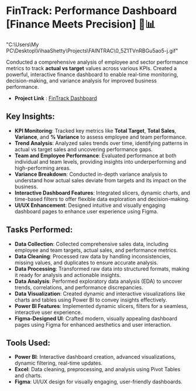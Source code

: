 # FinTrack: Performance Dashboard [Finance Meets Precision] 💼📊

"C:\Users\My PC\Desktop\VihaaShetty\Projects\FAINTRAC\0_5Z1TVnRBGu5ao5-j.gif"

Conducted a comprehensive analysis of employee and sector performance metrics to track **actual vs target** values across various KPIs. Created a powerful, interactive finance dashboard to enable real-time monitoring, decision-making, and variance analysis for improved business performance.

- **Project Link** : [FinTrack Dashboard]([https://example-link.com](https://drive.google.com/file/d/1TfHXbfiZAYp397J7V-nPkyRumrTtUH6K/view?usp=sharing))


## Key Insights:
- **KPI Monitoring**: Tracked key metrics like **Total Target**, **Total Sales**, **Variance**, and **% Variance** to assess employee and team performance.
- **Trend Analysis**: Analyzed sales trends over time, identifying patterns in actual vs target sales and uncovering performance gaps.
- **Team and Employee Performance**: Evaluated performance at both individual and team levels, providing insights into underperforming and high-performing areas.
- **Variance Breakdown**: Conducted in-depth variance analysis to understand how actual sales deviate from targets and its impact on the business.
- **Interactive Dashboard Features**: Integrated slicers, dynamic charts, and time-based filters to offer flexible data exploration and decision-making.
- **UI/UX Enhancement**: Designed intuitive and visually engaging dashboard pages to enhance user experience using Figma.

## Tasks Performed:
- **Data Collection**: Collected comprehensive sales data, including employee and team targets, actual sales, and performance metrics.
- **Data Cleaning**: Processed raw data by handling inconsistencies, missing values, and duplicates to ensure accurate analysis.
- **Data Processing**: Transformed raw data into structured formats, making it ready for analysis and actionable insights.
- **Data Analysis**: Performed exploratory data analysis (EDA) to uncover trends, correlations, and performance discrepancies.
- **Data Visualization**: Created dynamic and interactive visualizations like charts and tables using Power BI to convey insights effectively.
- **Power BI Features**: Implemented dynamic slicers, filters for a seamless, interactive user experience.
- **Figma-Designed UI**: Crafted modern, visually appealing dashboard pages using Figma for enhanced aesthetics and user interaction.

## Tools Used:
- **Power BI**: Interactive dashboard creation, advanced visualizations, dynamic filtering, real-time updates.
- **Excel**: Data cleaning, preprocessing, and analysis using Pivot Tables and charts.
- **Figma**: UI/UX design for visually engaging, user-friendly dashboards.

